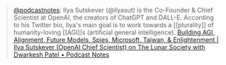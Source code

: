 
> [@podcastnotes](https://twitter.com/podcastnotes/status/1646581519048413184?s=20): Ilya Sutskever (@ilyasut) is the Co-Founder & Chief Scientist at OpenAI, the creators of ChatGPT and DALL-E. According to his Twitter bio, Ilya's main goal is to work towards a [[plurality]] of humanity-loving [[AGI]]s (artificial general intelligence).
> [Building AGI, Alignment, Future Models, Spies, Microsoft, Taiwan, & Enlightenment | Ilya Sutskever (OpenAI Chief Scientist) on The Lunar Society with Dwarkesh Patel • Podcast Notes](https://podcastnotes.org/members-only/building-agi-alignment-future-models-spies-microsoft-taiwan-enlightenment-ilya-sutskever-openai-chief-scientist-on-the-lunar-society-with-dwarkesh-patel/)

